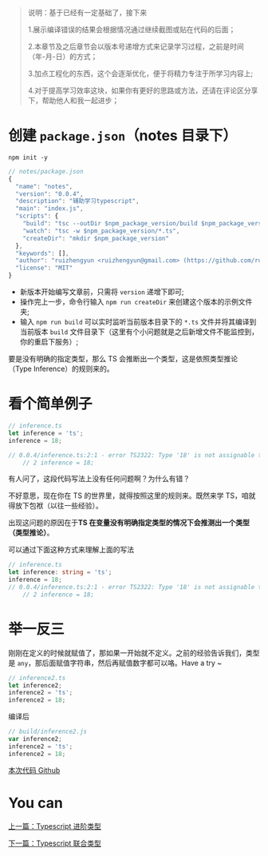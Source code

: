 > 说明：基于已经有一定基础了，接下来
> 
> 1.展示编译错误的结果会根据情况通过继续截图或贴在代码的后面；
> 
> 2.本章节及之后章节会以版本号递增方式来记录学习过程，之前是时间（年-月-日）的方式；
> 
> 3.加点工程化的东西，这个会逐渐优化，便于将精力专注于所学习内容上;
> 
> 4.对于提高学习效率这块，如果你有更好的思路或方法，还请在评论区分享下，帮助他人和我一起进步；

# 创建 `package.json`（notes 目录下）

```
npm init -y 
```

```javascript
// notes/package.json
{
  "name": "notes",
  "version": "0.0.4",
  "description": "辅助学习typescript",
  "main": "index.js",
  "scripts": {
    "build": "tsc --outDir $npm_package_version/build $npm_package_version/*.ts",
    "watch": "tsc -w $npm_package_version/*.ts",
    "createDir": "mkdir $npm_package_version"
  },
  "keywords": [],
  "author": "ruizhengyun <ruizhengyun@gmail.com> (https://github.com/ruizhengyun)",
  "license": "MIT"
}
```
- 新版本开始编写文章前，只需将 `version` 递增下即可;
- 操作完上一步，命令行输入 `npm run createDir` 来创建这个版本的示例文件夹;
- 输入 `npm run build` 可以实时监听当前版本目录下的 `*.ts` 文件并将其编译到当前版本 `build` 文件目录下（这里有个小问题就是之后新增文件不能监控到，你的重启下服务）;


要是没有明确的指定类型，那么 TS 会推断出一个类型，这是依照类型推论（Type Inference）的规则来的。

# 看个简单例子

```typescript
// inference.ts
let inference = 'ts';
inference = 18;

// 0.0.4/inference.ts:2:1 - error TS2322: Type '18' is not assignable to type 'string'.
    // 2 inference = 18;
```

有人问了，这段代码写法上没有任何问题啊？为什么有错？

不好意思，现在你在 TS 的世界里，就得按照这里的规则来。既然来学 TS，咱就得放下包袱（以往一些经验）。

出现这问题的原因在于**TS 在变量没有明确指定类型的情况下会推测出一个类型（类型推论）**。

可以通过下面这种方式来理解上面的写法

```typescript
// inference.ts
let inference: string = 'ts';
inference = 18;
// 0.0.4/inference.ts:2:1 - error TS2322: Type '18' is not assignable to type 'string'.
    // 2 inference = 18;
```

# 举一反三

刚刚在定义的时候就赋值了，那如果一开始就不定义。之前的经验告诉我们，类型是 `any`，那后面赋值字符串，然后再赋值数字都可以咯。Have a try ~

```typescript
// inference2.ts
let inference2;
inference2 = 'ts';
inference2 = 18;
```

编译后

```typescript
// build/inference2.js
var inference2;
inference2 = 'ts';
inference2 = 18;
```

[本次代码 Github](https://github.com/ruizhengyun/typescript-note/tree/feature_v0.0.4_20190622/notes/0.0.4)

# You can
  
[上一篇：Typescript 进阶类型](./advanced.md)

[下一篇：Typescript 联合类型](./union.md)

